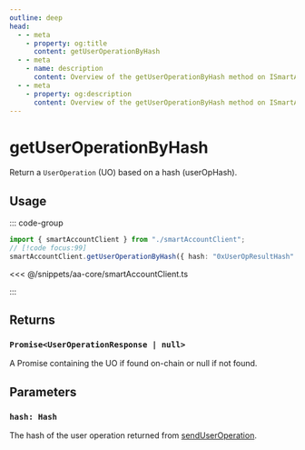 ```yaml
---
outline: deep
head:
  - - meta
    - property: og:title
      content: getUserOperationByHash
  - - meta
    - name: description
      content: Overview of the getUserOperationByHash method on ISmartAccountClient
  - - meta
    - property: og:description
      content: Overview of the getUserOperationByHash method on ISmartAccountClient
---
```


# getUserOperationByHash

Return a `UserOperation` (UO) based on a hash (userOpHash).

## Usage

::: code-group

```ts [example.ts]
import { smartAccountClient } from "./smartAccountClient";
// [!code focus:99]
smartAccountClient.getUserOperationByHash({ hash: "0xUserOpResultHash" });
```

<<< @/snippets/aa-core/smartAccountClient.ts

:::

## Returns

### `Promise<UserOperationResponse | null>`

A Promise containing the UO if found on-chain or null if not found.

## Parameters

### `hash: Hash`

The hash of the user operation returned from [sendUserOperation](./sendUserOperation).

